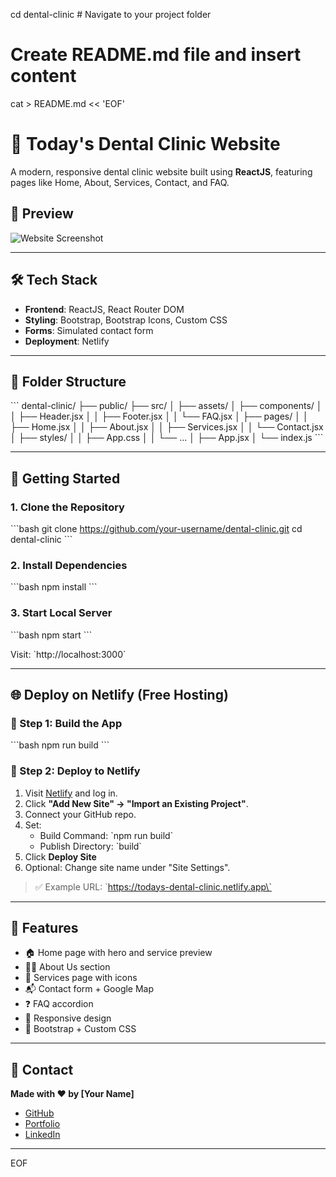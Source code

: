 cd dental-clinic  # Navigate to your project folder

# Create README.md file and insert content
cat > README.md << 'EOF'
# 🦷 Today's Dental Clinic Website

A modern, responsive dental clinic website built using **ReactJS**, featuring pages like Home, About, Services, Contact, and FAQ.

## 📸 Preview

![Website Screenshot](public/preview.png) <!-- Add a screenshot here -->

---

## 🛠️ Tech Stack

- **Frontend**: ReactJS, React Router DOM
- **Styling**: Bootstrap, Bootstrap Icons, Custom CSS
- **Forms**: Simulated contact form
- **Deployment**: Netlify

---

## 📁 Folder Structure

\`\`\`
dental-clinic/
├── public/
├── src/
│   ├── assets/
│   ├── components/
│   │   ├── Header.jsx
│   │   ├── Footer.jsx
│   │   └── FAQ.jsx
│   ├── pages/
│   │   ├── Home.jsx
│   │   ├── About.jsx
│   │   ├── Services.jsx
│   │   └── Contact.jsx
│   ├── styles/
│   │   ├── App.css
│   │   └── ...
│   ├── App.jsx
│   └── index.js
\`\`\`

---

## 🚀 Getting Started

### 1. Clone the Repository

\`\`\`bash
git clone https://github.com/your-username/dental-clinic.git
cd dental-clinic
\`\`\`

### 2. Install Dependencies

\`\`\`bash
npm install
\`\`\`

### 3. Start Local Server

\`\`\`bash
npm start
\`\`\`

Visit: \`http://localhost:3000\`

---

## 🌐 Deploy on Netlify (Free Hosting)

### 🔹 Step 1: Build the App

\`\`\`bash
npm run build
\`\`\`

### 🔹 Step 2: Deploy to Netlify

1. Visit [Netlify](https://netlify.com) and log in.
2. Click **"Add New Site" → "Import an Existing Project"**.
3. Connect your GitHub repo.
4. Set:
   - Build Command: \`npm run build\`
   - Publish Directory: \`build\`
5. Click **Deploy Site**
6. Optional: Change site name under "Site Settings".

> ✅ Example URL: \`https://todays-dental-clinic.netlify.app\`

---

## 🧠 Features

- 🏠 Home page with hero and service preview
- 🧑‍⚕️ About Us section
- 💎 Services page with icons
- 📬 Contact form + Google Map
- ❓ FAQ accordion
- 📱 Responsive design
- 🎨 Bootstrap + Custom CSS

---

## 📌 Contact

**Made with ❤️ by [Your Name]**

- [GitHub](https://github.com/your-username)
- [Portfolio](https://your-portfolio.com)
- [LinkedIn](https://linkedin.com/in/your-profile)

---
EOF
